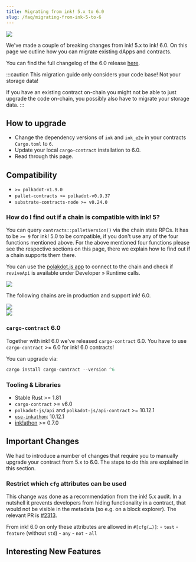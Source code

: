 ```yaml
---
title: Migrating from ink! 5.x to 6.0
slug: /faq/migrating-from-ink-5-to-6
---
```


<img src="/img/title/migration-5.x-to-6.0.svg" className="titlePic" />

We've made a couple of breaking changes from ink! 5.x to ink! 6.0.
On this page we outline how you can migrate existing dApps and
contracts.

You can find the full changelog of the 6.0 release [here](https://github.com/use-ink/ink/blob/master/CHANGELOG.md#version-600).

:::caution
This migration guide only considers your code base! Not your storage data!

If you have an existing contract on-chain you might not be able to just
upgrade the code on-chain, you possibly also have to migrate your storage data.
:::

## How to upgrade

* Change the dependency versions of `ink` and `ink_e2e` in your contracts `Cargo.toml` to `6`.
* Update your local `cargo-contract` installation to 6.0.
* Read through this page.

## Compatibility

* `>= polkadot-v1.9.0`
* `pallet-contracts >= polkadot-v0.9.37`
* `substrate-contracts-node >= v0.24.0`

### How do I find out if a chain is compatible with ink! 5?

You can query `contracts::palletVersion()` via the chain state RPCs. It has to
be `>= 9` for ink! 5.0 to be compatible, if you don't use any of the four functions
mentioned above.
For the above mentioned four functions please see the respective sections on this page,
there we explain how to find out if a chain supports them there.

You can use the [polakdot.js app](https://polkadot.js.org/apps/) to connect to the chain and check if
`reviveApi` is available under Developer » Runtime calls.

<img src="/img/pallet-revive-available.png"  />

The following chains are in production and support ink! 6.0.

<div className="row">
    <div className="col text--center">
        <a href="https://onpop.io">
            <img src= "/img/chains/polkadot-pop-network.svg" className="chain" />
        </a>
    </div>
    <div className="col text--center">
        <a href="https://kusama.network/">
            <img src= "/img/chains/kusama-assethub.svg" className="chain" />
        </a>
    </div>
</div>

### `cargo-contract` 6.0

Together with ink! 6.0 we've released `cargo-contract` 6.0.
You have to use `cargo-contract` >= 6.0 for ink! 6.0 contracts!

You can upgrade via:

```rust
cargo install cargo-contract --version ^6
```

### Tooling & Libraries

* Stable Rust >= 1.81
* `cargo-contract` >= v6.0
* `polkadot-js/api` and `polkadot-js/api-contract` >= 10.12.1
* [`use-inkathon`](https://github.com/scio-labs/use-inkathon): 10.12.1
* [ink!athon](https://inkathon.xyz/) >= 0.7.0

## Important Changes

We had to introduce a number of changes that require you to manually upgrade
your contract from 5.x to 6.0. The steps to do this are explained in this section.

### Restrict which `cfg` attributes can be used

This change was done as a recommendation from the ink! 5.x audit.
In a nutshell it prevents developers from hiding functionality in a contract,
that would not be visible in the metadata (so e.g. on a block explorer).
The relevant PR is [#2313](https://github.com/use-ink/ink/pull/2313).

From ink! 6.0 on only these attributes are allowed in `#[cfg(…)]`:
    - `test`
    - `feature` (without `std`)
    - `any`
    - `not`
    - `all`

## Interesting New Features


